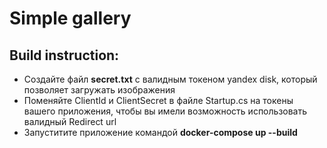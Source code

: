 # Simple gallery 
## Build instruction:
* Создайте файл **secret.txt** с валидным токеном yandex disk, который позволяет загружать изображения
* Поменяйте СlientId и ClientSecret в файле Startup.cs на токены вашего приложения, чтобы вы имели возможность использовать валидный Redirect url
* Запуститите приложение командой **docker-compose up --build**
